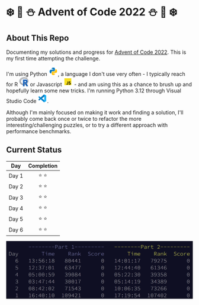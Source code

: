 # :snowflake: :christmas_tree: :snowman: Advent of Code 2022 :snowman: :christmas_tree: :snowflake:

## About This Repo

Documenting my solutions and progress for [Advent of Code 2022](https://adventofcode.com/2022/). This is my first time attempting the challenge. 

I'm using Python <img src="images/python.svg" width="25" height="25" alt="Python symbol" />, a language I don't use very often - I typically reach for R <img src="images/R_logo.png" alt="R symbol" width="25" height="25" /> or Javascript <img src="images/javascript.svg" width="25" height="25" alt="Javascript symbol" /> - and am using this as a chance to brush up and hopefully learn some new tricks. I'm running Python 3.12 through Visual Studio Code <img src="images/vscode.svg" width="25" height="25" alt="VS Code symbol" />.

Although I'm mainly focused on making it work and finding a solution, I'll probably come back once or twice to refactor the more interesting/challenging puzzles, or to try a different approach with performance benchmarks.

## Current Status

|  Day  |   Completion  |
| ----- | :------------:|
| Day 1 | :star: :star: |
| Day 2 | :star: :star: |
| Day 3 | :star: :star: |
| Day 4 | :star: :star: |
| Day 5 | :star: :star: |
| Day 6 | :star: :star: |

![Current Status in the Advent of Code Competition](images/currentStatus.png)

